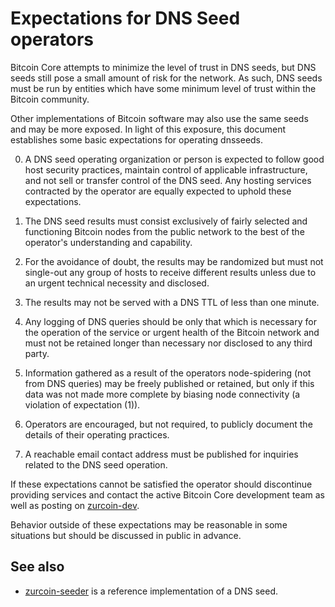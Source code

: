 Expectations for DNS Seed operators
====================================

Bitcoin Core attempts to minimize the level of trust in DNS seeds,
but DNS seeds still pose a small amount of risk for the network.
As such, DNS seeds must be run by entities which have some minimum
level of trust within the Bitcoin community.

Other implementations of Bitcoin software may also use the same
seeds and may be more exposed. In light of this exposure, this
document establishes some basic expectations for operating dnsseeds.

0. A DNS seed operating organization or person is expected to follow good
host security practices, maintain control of applicable infrastructure,
and not sell or transfer control of the DNS seed. Any hosting services
contracted by the operator are equally expected to uphold these expectations.

1. The DNS seed results must consist exclusively of fairly selected and
functioning Bitcoin nodes from the public network to the best of the
operator's understanding and capability.

2. For the avoidance of doubt, the results may be randomized but must not
single-out any group of hosts to receive different results unless due to an
urgent technical necessity and disclosed.

3. The results may not be served with a DNS TTL of less than one minute.

4. Any logging of DNS queries should be only that which is necessary
for the operation of the service or urgent health of the Bitcoin
network and must not be retained longer than necessary nor disclosed
to any third party.

5. Information gathered as a result of the operators node-spidering
(not from DNS queries) may be freely published or retained, but only
if this data was not made more complete by biasing node connectivity
(a violation of expectation (1)).

6. Operators are encouraged, but not required, to publicly document the
details of their operating practices.

7. A reachable email contact address must be published for inquiries
related to the DNS seed operation.

If these expectations cannot be satisfied the operator should
discontinue providing services and contact the active Bitcoin
Core development team as well as posting on
[zurcoin-dev](https://lists.linuxfoundation.org/mailman/listinfo/zurcoin-dev).

Behavior outside of these expectations may be reasonable in some
situations but should be discussed in public in advance.

See also
----------
- [zurcoin-seeder](https://github.com/sipa/zurcoin-seeder) is a reference implementation of a DNS seed.
